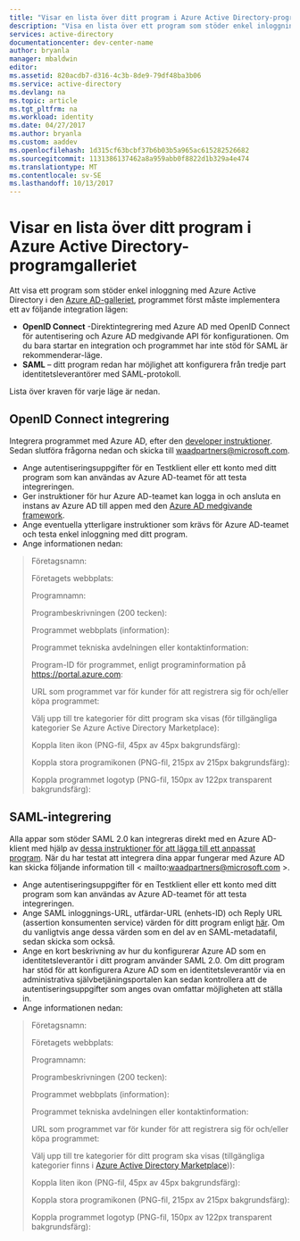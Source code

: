 ```yaml
---
title: "Visar en lista över ditt program i Azure Active Directory-programgalleriet"
description: "Visa en lista över ett program som stöder enkel inloggning i Azure Active Directory-galleriet | Microsoft Azure"
services: active-directory
documentationcenter: dev-center-name
author: bryanla
manager: mbaldwin
editor: 
ms.assetid: 820acdb7-d316-4c3b-8de9-79df48ba3b06
ms.service: active-directory
ms.devlang: na
ms.topic: article
ms.tgt_pltfrm: na
ms.workload: identity
ms.date: 04/27/2017
ms.author: bryanla
ms.custom: aaddev
ms.openlocfilehash: 1d315cf63bcbf37b6b03b5a965ac615282526682
ms.sourcegitcommit: 1131386137462a8a959abb0f8822d1b329a4e474
ms.translationtype: MT
ms.contentlocale: sv-SE
ms.lasthandoff: 10/13/2017
---
```

# <a name="listing-your-application-in-the-azure-active-directory-application-gallery"></a>Visar en lista över ditt program i Azure Active Directory-programgalleriet
Att visa ett program som stöder enkel inloggning med Azure Active Directory i den [Azure AD-galleriet](https://azure.microsoft.com/marketplace/active-directory/all/), programmet först måste implementera ett av följande integration lägen:

* **OpenID Connect** -Direktintegrering med Azure AD med OpenID Connect för autentisering och Azure AD medgivande API för konfigurationen. Om du bara startar en integration och programmet har inte stöd för SAML är rekommenderar-läge.
* **SAML** – ditt program redan har möjlighet att konfigurera från tredje part identitetsleverantörer med SAML-protokoll.

Lista över kraven för varje läge är nedan.

## <a name="openid-connect-integration"></a>OpenID Connect integrering
Integrera programmet med Azure AD, efter den [developer instruktioner](active-directory-authentication-scenarios.md). Sedan slutföra frågorna nedan och skicka till waadpartners@microsoft.com.

* Ange autentiseringsuppgifter för en Testklient eller ett konto med ditt program som kan användas av Azure AD-teamet för att testa integreringen.  
* Ger instruktioner för hur Azure AD-teamet kan logga in och ansluta en instans av Azure AD till appen med den [Azure AD medgivande framework](active-directory-integrating-applications.md#overview-of-the-consent-framework). 
* Ange eventuella ytterligare instruktioner som krävs för Azure AD-teamet och testa enkel inloggning med ditt program. 
* Ange informationen nedan:

> Företagsnamn:
> 
> Företagets webbplats:
> 
> Programnamn:
> 
> Programbeskrivningen (200 tecken):
> 
> Programmet webbplats (information):
> 
> Programmet tekniska avdelningen eller kontaktinformation:
> 
> Program-ID för programmet, enligt programinformation på https://portal.azure.com:
> 
> URL som programmet var för kunder för att registrera sig för och/eller köpa programmet:
> 
> Välj upp till tre kategorier för ditt program ska visas (för tillgängliga kategorier Se Azure Active Directory Marketplace):
> 
> Koppla liten ikon (PNG-fil, 45px av 45px bakgrundsfärg):
> 
> Koppla stora programikonen (PNG-fil, 215px av 215px bakgrundsfärg):
> 
> Koppla programmet logotyp (PNG-fil, 150px av 122px transparent bakgrundsfärg):
> 
> 

## <a name="saml-integration"></a>SAML-integrering
Alla appar som stöder SAML 2.0 kan integreras direkt med en Azure AD-klient med hjälp av [dessa instruktioner för att lägga till ett anpassat program](../application-config-sso-how-to-configure-federated-sso-non-gallery.md). När du har testat att integrera dina appar fungerar med Azure AD kan skicka följande information till < mailto:waadpartners@microsoft.com >.

* Ange autentiseringsuppgifter för en Testklient eller ett konto med ditt program som kan användas av Azure AD-teamet för att testa integreringen.  
* Ange SAML inloggnings-URL, utfärdar-URL (enhets-ID) och Reply URL (assertion konsumenten service) värden för ditt program enligt [här](../application-config-sso-how-to-configure-federated-sso-non-gallery.md). Om du vanligtvis ange dessa värden som en del av en SAML-metadatafil, sedan skicka som också.
* Ange en kort beskrivning av hur du konfigurerar Azure AD som en identitetsleverantör i ditt program använder SAML 2.0. Om ditt program har stöd för att konfigurera Azure AD som en identitetsleverantör via en administrativa självbetjäningsportalen kan sedan kontrollera att de autentiseringsuppgifter som anges ovan omfattar möjligheten att ställa in.
* Ange informationen nedan:

> Företagsnamn:
> 
> Företagets webbplats:
> 
> Programnamn:
> 
> Programbeskrivningen (200 tecken):
> 
> Programmet webbplats (information):
> 
> Programmet tekniska avdelningen eller kontaktinformation:
> 
> URL som programmet var för kunder för att registrera sig för och/eller köpa programmet:
> 
> Välj upp till tre kategorier för ditt program ska visas (tillgängliga kategorier finns i [Azure Active Directory Marketplace](https://azure.microsoft.com/marketplace/active-directory/))):
> 
> Koppla liten ikon (PNG-fil, 45px av 45px bakgrundsfärg):
> 
> Koppla stora programikonen (PNG-fil, 215px av 215px bakgrundsfärg):
> 
> Koppla programmet logotyp (PNG-fil, 150px av 122px transparent bakgrundsfärg):
> 
> 

